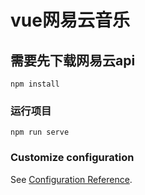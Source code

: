 # vue网易云音乐

## 需要先下载网易云api
```
npm install
```

### 运行项目
```
npm run serve
```



### Customize configuration
See [Configuration Reference](https://cli.vuejs.org/config/).
